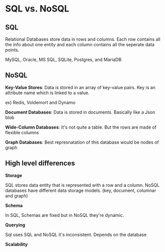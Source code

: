 # SQL vs. NoSQL

## SQL

Relational Databases store data in rows and columns. Each row contains all the info about one entity and each column contains all the seperate data points.

MySQL, Oracle, MS SQL, SQLite, Postgres, and MariaDB

## NoSQL

**Key-Value Stores**: Data is stored in an array of key-value pairs. Key is an attribute name which is linked to a value.

ex) Redis, Voldemort and Dynamo

**Document Databases**: Data is stored in documents. Basically like a Json blob

**Wide-Column Databases**: It's not quite a table. But the rows are made of flexible columns

**Graph Databases**: Best represnatation of this database would be nodes of graph

## High level differences

**Storage**

SQL stores data entity that is represented with a row and a column. NoSQL databases have different data storage models. (key, document, columnar and graph)

**Schema**

In SQL, Schemas are fixed but in NoSQL they're dynamic.

**Querying**

Sql uses SQL and NoSQL it's inconsistent. Depends on the database

**Scalability**

